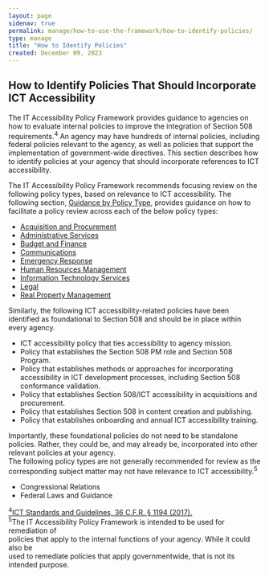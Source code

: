 ```yaml
---
layout: page
sidenav: true
permalink: manage/how-to-use-the-framework/how-to-identify-policies/
type: manage
title: "How to Identify Policies"
created: December 09, 2023
---
```


<h2 id="standards">
  How to Identify Policies That Should Incorporate ICT Accessibility
</h2>
The IT Accessibility Policy Framework provides guidance to agencies on how to evaluate internal policies to improve the integration of Section 508 requirements.<sup>4</sup> An agency may have hundreds of internal policies, including federal policies relevant to the agency, as well as policies that support the implementation of government-wide directives. This section describes how to identify policies at your agency that should incorporate references to ICT accessibility.<br>

The IT Accessibility Policy Framework recommends focusing review on the following policy types, based on relevance to ICT accessibility. The following section, <a href="{{site.baseurl}}/manage/guidance-by-policy-type/approach/">Guidance by Policy Type</a>, provides guidance on how to facilitate a policy review across each of the below policy types:

<ul>
    <li>
        <a href="{{site.baseurl}}/manage/guidance-by-policy-type/acquisition-and-procurement/">Acquisition and Procurement</a>
    </li>
    <li>
        <a href="{{site.baseurl}}/manage/guidance-by-policy-type/administrative-services/">Administrative Services</a>
    </li>
    <li>
        <a href="{{site.baseurl}}/manage/guidance-by-policy-type/budget-and-finance/">Budget and Finance</a>
    </li>
    <li>
        <a href="{{site.baseurl}}/manage/guidance-by-policy-type/communications/">Communications</a>
    </li>
    <li>
        <a href="{{site.baseurl}}/manage/guidance-by-policy-type/emergency-response/">Emergency Response</a>
    </li>
    <li>
        <a href="{{site.baseurl}}/manage/guidance-by-policy-type/human-resources-management/">Human Resources Management</a>
    </li>
    <li>
        <a href="{{site.baseurl}}/manage/guidance-by-policy-type/information-technology-services/">Information Technology Services</a>
    </li>
    <li>
        <a href="{{site.baseurl}}/manage/guidance-by-policy-type/legal/">Legal</a>
    </li>
    <li>
        <a href="{{site.baseurl}}/manage/guidance-by-policy-type/real-property-management/">Real Property Management</a>
    </li>
</ul>
Similarly, the following ICT accessibility-related policies have been identified as foundational to Section 508 and should be in place within every agency. 
<ul>
    <li>ICT accessibility policy that ties accessibility to agency mission.</li>
    <li>Policy that establishes the Section 508 PM role and Section 508 Program.</li>
    <li>Policy that establishes methods or approaches for incorporating accessibility in ICT development processes, including Section 508 conformance validation.</li>
    <li>Policy that establishes Section 508/ICT accessibility in acquisitions and procurement. </li>
    <li>Policy that establishes Section 508 in content creation and publishing.</li>
    <li>Policy that establishes onboarding and annual ICT accessibility training.</li>
</ul>
Importantly, these foundational policies do not need to be standalone policies. Rather, they could be, and may already be, incorporated into other relevant policies at your agency.
<br>
The following policy types are not generally recommended for review as the corresponding subject matter may not have relevance to ICT accessibility.<sup>5</sup>

<ul>
    <li>Congressional Relations</li>
    <li>Federal Laws and Guidance</li>
</ul>

<a class="hover-large" href="https://www.access-board.gov/ict/ict-final-rule.pdf"><sup>4</sup>ICT Standards and Guidelines, 36 C.F.R. § 1194 (2017).</a>
<br>
<a class="hover-large nolink" ><sup>5</sup>The IT Accessibility Policy Framework is intended to be used for remediation of<br> policies that apply to the internal functions of your agency. While it could also be<br> used to remediate policies that apply governmentwide, that is not its <br>intended purpose.</a>




